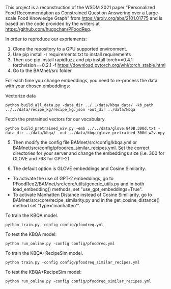 This project is a reconstruction of the WSDM 2021 paper "Personalized Food Recommendation as Constrained Question Answering over a Large-scale Food Knowledge Graph" from https://arxiv.org/abs/2101.01775 and is based on the code provided by the writers at https://github.com/hugochan/PFoodReq.

In order to reproduce our expriements:

1. Clone the repository to a GPU supported environment.
2. Use pip install -r requirements.txt to install requirements
3. Then use pip install rapidfuzz and pip install torch==0.4.1 torchvision==0.2.1 -f https://download.pytorch.org/whl/torch_stable.html
4. Go to the BAMnet/src folder

For each time you change embeddings, you need to re-process the data with your chosen embeddings:

Vectorize data


    python build_all_data.py -data_dir ../../data/kbqa_data/ -kb_path ../../data/recipe_kg/recipe_kg.json -out_dir ../data/kbqa


Fetch the pretrained vectors for our vocabulary.

    python build_pretrained_w2v.py -emb ../../data/glove.840B.300d.txt -data_dir ../data/kbqa/ -out ../data/kbqa/glove_pretrained_300d_w2v.npy

5. Then modify the config file BAMnet/src/config/kbqa.yml or BAMnet/src/config/pfoodreq_similar_recipes.yml. Set the correct directories for your server and change the embeddings size (i.e. 300 for GLOVE and 768 for GPT-2).

6. The default option is GLOVE embeddings and Cosine Similarity.

- To activate the use of GPT-2 embeddings, go to PFoodReq2/BAMnet/src/core/utils/generic_utils.py and in both load_embedding() methods, set "use_gpt_embeddings=True".
- To activate Manhatten Distance instead of Cosine Similiarity, go to BAMnet/src/core/recipe_similarity.py and in the get_cosine_distance() method set "type='manhatten'".

To train the KBQA model.

    python train.py -config config/pfoodreq.yml

To test the KBQA model:

    python run_online.py -config config/pfoodreq.yml

To train the KBQA+RecipeSim model.

    python train.py -config config/pfoodreq_similar_recipes.yml

To test the KBQA+RecipeSim model:

    python run_online.py -config config/pfoodreq_similar_recipes.yml
